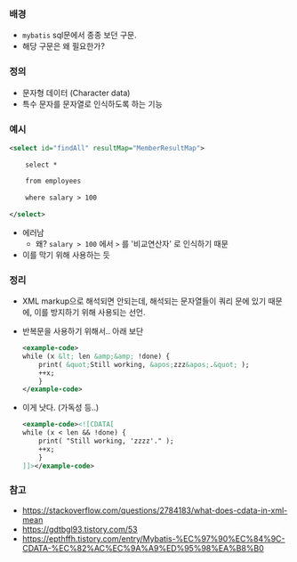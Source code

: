 ### 배경
- `mybatis` sql문에서 종종 보던 구문.
- 해당 구문은 왜 필요한가?

### 정의
- 문자형 데이터 (Character data)
- 특수 문자를 문자열로 인식하도록 하는 기능

### 예시

```xml
<select id="findAll" resultMap="MemberResultMap">
 
    select *
 
    from employees
 
    where salary > 100
 
</select>
```

- 에러남
	- 왜? `salary > 100` 에서 `>` 를 '비교연산자' 로 인식하기 때문
- 이를 막기 위해 사용하는 듯

### 정리
- XML markup으로 해석되면 안되는데, 해석되는 문자열들이 쿼리 문에 있기 때문에, 이를 방지하기 위해 사용되는 선언.

- 반복문을 사용하기 위해서.. 아래 보단
  
  ```xml
  <example-code>
  while (x &lt; len &amp;&amp; !done) {
      print( &quot;Still working, &apos;zzz&apos;.&quot; );
      ++x;
      }
  </example-code>
  ```

- 이게 낫다. (가독성 등..)
  
  ```xml
  <example-code><![CDATA[
  while (x < len && !done) {
      print( "Still working, 'zzzz'." );
      ++x;
      }
  ]]></example-code>
  ```

### 참고
- https://stackoverflow.com/questions/2784183/what-does-cdata-in-xml-mean
- https://gdtbgl93.tistory.com/53
- https://epthffh.tistory.com/entry/Mybatis-%EC%97%90%EC%84%9C-CDATA-%EC%82%AC%EC%9A%A9%ED%95%98%EA%B8%B0